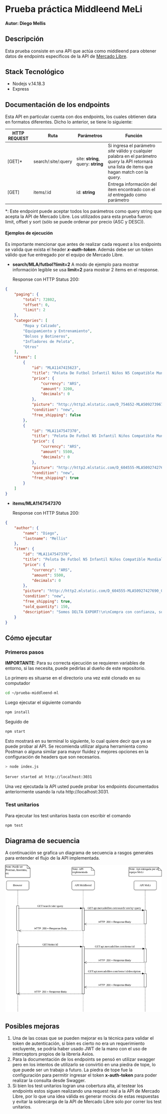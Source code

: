 # Prueba práctica Middleend MeLi

#### Autor: Diego Mellis
## Descripción

Esta prueba consiste en una API que actúa como middleend para obtener datos de endpoints especificos de la API de [Mercado Libre](https://developers.mercadolibre.cl/es_ar/api-docs-es).

## Stack Tecnológico

- Nodejs v.14.18.3
- Express

## Documentación de los endpoints

Esta API en particular cuenta con dos endpoints, los cuales obtienen data en formatos diferentes. Dicho lo anterior, se tiene lo siguiente:

| HTTP REQUEST | Ruta                | Parámetros                          | Función                                                                                                                                               |
| ------------ | ------------------- | ----------------------------------- | ----------------------------------------------------------------------------------------------------------------------------------------------------- |
| [GET]*       | search/:site/:query | site: **string**, query: **string** | Si ingresa el parámetro *site* válido y cualquier palabra en el parámetro *query* la API retornará una lista de items que hagan match con la *query*. |
| [GET]        | items/:id           | id: **string**                      | Entrega información del item encontrado con el *id* entregado como parámetro                                                                          |

*: Este endpoint puede aceptar todos los parámetros como query string que acepta la API de Mercado Libre. Los utilizados para esta prueba fueron: limit, offset y sort (sólo se puede ordenar por precio (ASC y DESC)).

#### Ejemplos de ejecución
Es importante mencionar que antes de realizar cada request a los endpoints se valida que exista el header _**x-auth-token**_. Además debe ser un token válido que fue entregado por el equipo de Mercado Libre.
- **search/MLA/futbol?limit=2**
  A modo de ejemplo para mostrar información legible se usa **limit=2** para mostrar 2 items en el response.

  Response con HTTP Status 200:

```json
{
    "paging": {
        "total": 72802,
        "offset": 0,
        "limit": 2
    },
    "categories": [
        "Ropa y Calzado",
        "Equipamiento y Entrenamiento",
        "Bolsos y Botineros",
        "Infladores de Pelota",
        "Otros"
    ],
    "items": [
        {
            "id": "MLA1147415623",
            "title": "Pelota De Futbol Infantil Niños N5 Compatible Mundial Qatar",
            "price": {
                "currency": "ARS",
                "amount": 3200,
                "decimals": 0
            },
            "picture": "http://http2.mlstatic.com/D_754652-MLA50927396729_072022-I.jpg",
            "condition": "new",
            "free_shipping": false
        },
        {
            "id": "MLA1147547370",
            "title": "Pelota De Futbol N5 Infantil Niños Compatible Mundial Qatar",
            "price": {
                "currency": "ARS",
                "amount": 5500,
                "decimals": 0
            },
            "picture": "http://http2.mlstatic.com/D_604555-MLA50927427690_072022-I.jpg",
            "condition": "new",
            "free_shipping": true
        }
    ]
}
```

- **items/MLA1147547370**
  
  Response con HTTP Status 200:

```json
{
    "author": {
        "name": "Diego",
        "lastname": "Mellis"
    },
    "item": {
        "id": "MLA1147547370",
        "title": "Pelota De Futbol N5 Infantil Niños Compatible Mundial Qatar",
        "price": {
            "currency": "ARS",
            "amount": 5500,
            "decimals": 0
        },
        "picture": "http://http2.mlstatic.com/D_604555-MLA50927427690_072022-I.jpg",
        "condition": "new",
        "free_shipping": true,
        "sold_quantity": 150,
        "description": "Somos DELTA EXPORT!\n\nCompra con confianza, somos Mercado Líder PLATINUM y tenes 100% garantía asegurada!\n\n- Sucursal abierta al público.\n- Envíos a todo el país.\n- Tené tu producto en 24 hs.\n\n______________________________________________\n\nARTICULO:\n\nPELOTA DE FUTBOL MUNDIAL QATAR 2022 \n\nPelota de Fútbol Nº5 \nEs de uso recreativo para chicos.\nMaterial: pvc foam \nPeso: 290 grs. \nCaracterísticas: acabado brillante \nUso: entrenamiento \nCostura: cosida a mano y máquina \nCámara: cámara de látex \nCircunferencia: 68-70 cm \nPaneles: 32 paneles\n\nSENTITE COMO MESSI!!\n\n\n\n* NOTAS: \n- Las imágenes son a modo ilustrativo / LA PELOTA SE ENTREGA DESINFLADA, FOTO REAL DEL PRODUCTO QUE SE ENTREGA EN LA FOTO NUMERO 8.\n______________________________________________\n\n\nUBICACIÓN:\n- Estamos ubicados en San Isidro, a muy pocas cuadras de Acceso Tigre, Av. Márquez y Panamericana. A 10 cuadras aprox. de la estación de Boulogne, tren Belgrano Norte.\n\n\nHORARIOS:\n- Nuestros horarios de atención son de Lunes a Viernes de 09 a 12 y de 13 a 17 hs. Sábados de 09 a 13 hs. No atendemos Domingos ni feriados.\n\n\nMEDIOS DE PAGO:\n- MercadoPago\n\n\nENVÍOS:\n- MERCADOENVIOS (para cotizar y ver tiempo de entrega por OCA debes colocar tu CP debajo del precio de la publicación y seleccionar cantidad).\n-MERCADOFLEX (ingresar CP debajo del precio de la publicación, la opción de envió rápido estará habilitada para CABA y algunas zonas de GBA. Entrega en el día comprando antes de las 13 hs. Horarios de repartos de 9.30 a 18 hs. IMPORTANTE: al seleccionar esta opción debe haber alguien en el domicilio para recibir en la franja horaria indicada. \n- ENCOMIENDAS (abonas el envío al retirar de la terminal), deberás colocar retiro del domicilio del vendedor.\n- CORREO ARGENTINO (abonas el envío al vendedor), deberás colocar retiro del domicilio del vendedor.\n- MOTO MENSAJERÍA dentro de las 24 hs. de haberse acreditado el pago (Horarios de entrega previa coordinación de L a V: 9 a 19 hs. S: 14 a 19 hs). Debes colocar retiro del domicilio del vendedor. Días de lluvia 50% de recargo.\n\n¡ATENCIÓN!\nEncomiendas, Correo Argentino y Moto Mensajería: Comunicarse inmediatamente luego de realizar la compra para poder coordinarlo.\n\n\n¡NO COBRAMOS EMBALAJE!\n\n______________________________________________\n\n- Realizamos factura A y B electrónica.\n- Tus consultas no molestan, quítate todas tus dudas desde la sección preguntas.\n\n______________________________________________"
    }
}
```

## Cómo ejecutar

### Primeros pasos

**IMPORTANTE**: Para su correcta ejecución se requieren variables de entorno, si las necesita, puede pedirlas al dueño de este repositorio.

Lo primero es situarse en el directorio una vez esté clonado en su computador
```bash
cd ~/prueba-middleend-ml
```
Luego ejecutar el siguiente comando
```bash
npm install
```
Seguido de
```bash
npm start
```

Esto mostrará en su terminal lo siguiente, lo cual quiere decir que ya se puede probar al API. Se recomienda utilizar alguna herramienta como Postman o alguna similar para mayor fluidez y mejores opciones en la configuración de headers que son necesarios.

```bash
> node index.js

Server started at http://localhost:3031
```

Una vez ejecutada la API usted puede probar los endpoints documentados anteriormente usando la ruta http://localhost:3031.

### Test unitarios

Para ejecutar los test unitarios basta con escribir el comando

```bash
npm test
```

## Diagrama de secuencia

A continuación se grafica un diagrama de secuencia a rasgos generales para entender el flujo de la API implementada.

![Diagrama de Secuencia](diagrams/Diagrama%20de%20Secuencia%20Middleend.png)

## Posibles mejoras

1. Una de las cosas que se pueden mejorar es la técnica para validar el token de autenticación, si bien es cierto no era un requerimiento excluyente, se podría haber usado JWT de la mano con el uso de interceptors propios de la librería Axios.
2. Para la documentación de los endpoints se pensó en utilizar swagger pero en los intentos de utilizarlo se convirtió en una piedra de tope, lo que puede ser un trabajo a futuro. La piedra de tope fue la configuración para permitir ingresar el token **x-auth-token** para poder realizar la consulta desde Swagger.
3. Si bien los test unitarios logran una cobertura alta, al testear los endpoints estos siguen realizando una request real a la API de Mercado Libre, por lo que una idea válida es generar mocks de estas respuestas y evitar la sobrecarga de la API de Mercado Libre solo por correr los test unitarios.
